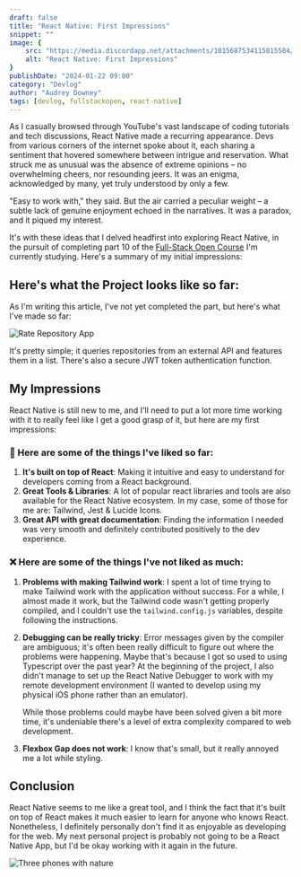 ```yaml
---
draft: false
title: "React Native: First Impressions"
snippet: ""
image: {
    src: "https://media.discordapp.net/attachments/1015687534115815504/1199089586006143016/elvann_illustration_of_a_mobile_phone_with_nature_flat_design_v_7cfaf976-809c-4034-b87e-47bbfa0fe02d.png?ex=65c14633&is=65aed133&hm=8e9badbd0efb18bab5d78be9d7fb7474d74b9c4001876b64517e00dbeba53eb4&=&format=webp&quality=lossless&width=1197&height=671",
    alt: "React Native: First Impressions"
}
publishDate: "2024-01-22 09:00"
category: "Devlog"
author: "Audrey Downey"
tags: [devlog, fullstackopen, react-native]
---
```


As I casually browsed through YouTube's vast landscape of coding tutorials and tech discussions, React Native made a recurring appearance. Devs from various corners of the internet spoke about it, each sharing a sentiment that hovered somewhere between intrigue and reservation. What struck me as unusual was the absence of extreme opinions – no overwhelming cheers, nor resounding jeers. It was an enigma, acknowledged by many, yet truly understood by only a few.

"Easy to work with," they said. But the air carried a peculiar weight – a subtle lack of genuine enjoyment echoed in the narratives. It was a paradox, and it piqued my interest.

It's with these ideas that I delved headfirst into exploring React Native, in the pursuit of completing part 10 of the [Full-Stack Open Course](https://fullstackopen.com/) I'm currently studying. Here's a summary of my initial impressions:


## Here's what the Project looks like so far:

As I'm writing this article, I've not yet completed the part, but here's what I've made so far:

![Rate Repository App](https://media.discordapp.net/attachments/1198228623719669830/1199119314914115604/ezgif-1-1bc17c8304.gif?ex=65c161e3&is=65aeece3&hm=e1c33a8183442513be0df36dd4f9719606c1f7914dcee5d4c05cd327772f14dd&=&width=310&height=670)

It's pretty simple; it queries repositories from an external API and features them in a list. There's also a secure JWT token authentication function.

## My Impressions

React Native is still new to me, and I'll need to put a lot more time working with it to really feel like I get a good grasp of it, but here are my first impressions:

### 💙 Here are some of the things I've liked so far:

1. **It's built on top of React**: Making it intuitive and easy to understand for developers coming from a React background.
2. **Great Tools & Libraries**: A lot of popular react libraries and tools are also available for the React Native ecosystem. In my case, some of those for me are: Tailwind, Jest & Lucide Icons.
3. **Great API with great documentation**: Finding the information I needed was very smooth and definitely contributed positively to the dev experience.

### ❌ Here are some of the things I've not liked as much:

1. **Problems with making Tailwind work**: I spent a lot of time trying to make Tailwind work with the application without success. For a while, I almost made it work, but the Tailwind code wasn't getting properly compiled, and I couldn't use the `tailwind.config.js` variables, despite following the instructions.

2. **Debugging can be really tricky**: Error messages given by the compiler are ambiguous; it's often been really difficult to figure out where the problems were happening. Maybe that's because I got so used to using Typescript over the past year? At the beginning of the project, I also didn't manage to set up the React Native Debugger to work with my remote development environment (I wanted to develop using my physical iOS phone rather than an emulator).

   While those problems could maybe have been solved given a bit more time, it's undeniable there's a level of extra complexity compared to web development.

3. **Flexbox Gap does not work**: I know that's small, but it really annoyed me a lot while styling.

## Conclusion

React Native seems to me like a great tool, and I think the fact that it's built on top of React makes it much easier to learn for anyone who knows React. Nonetheless, I definitely personally don't find it as enjoyable as developing for the web. My next personal project is probably not going to be a React Native App, but I'd be okay working with it again in the future.

![Three phones with nature](https://media.discordapp.net/attachments/1015687534115815504/1199089685612478586/elvann_llustration_of_a_mobile_phone_app_with_nature_flat_desig_58d0bfd8-b770-4095-82ec-38edec7081bf.png?ex=65c1464b&is=65aed14b&hm=f0ce6285328043d1b7907c4d1a3a42ee8528bdef3600234c5baa2682def3a0c7&=&format=webp&quality=lossless&width=1197&height=671)
